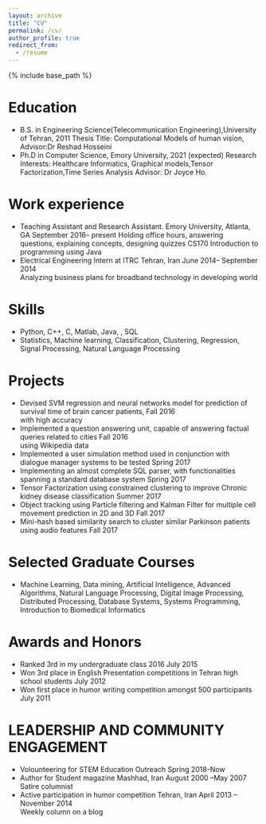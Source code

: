 ```yaml
---
layout: archive
title: "CV"
permalink: /cv/
author_profile: true
redirect_from:
  - /resume
---
```


{% include base_path %}

Education
======
* B.S. in Engineering Science(Telecommunication Engineering),University of Tehran, 2011
  Thesis Title: Computational Models of human vision, Advisor:Dr Reshad Hosseini
* Ph.D in Computer Science, Emory University, 2021 (expected)
  Research Interests: Healthcare Informatics, Graphical models,Tensor Factorization,Time Series Analysis Advisor: Dr Joyce Ho.

Work experience
======
* Teaching Assistant and Research Assistant.	Emory University, Atlanta, GA            		September 2016– present
  Holding office hours, answering questions, explaining concepts, designing quizzes
  CS170 Introduction to programming using Java
* Electrical Engineering Intern at ITRC       Tehran, Iran			                               June 2014– September 2014     
	Analyzing business plans for broadband technology in developing world	

  
Skills
======

*	Python, C++,  C, Matlab, Java, , SQL
*	Statistics, Machine learning, Classification, Clustering, Regression, Signal Processing, Natural Language Processing

Projects
======
*	Devised SVM regression and neural networks model for prediction of survival time of brain cancer patients,      Fall 2016     
  with high accuracy
*	Implemented a question answering unit, capable of answering factual queries related to cities          	        Fall 2016                       
   using Wikipedia data
*	Implemented a user simulation method used in conjunction with dialogue manager systems to be tested             Spring 2017
*	Implementing an almost complete SQL parser, with functionalities spanning a standard database system            Spring 2017
*	Tensor Factorization using constrained clustering to improve Chronic kidney disease classification 	            Summer 2017
*	Object tracking using Particle filtering and Kalman Filter for multiple cell movement prediction in 2D and 3D   Fall 2017
*	Mini-hash based similarity search to cluster similar Parkinson patients using audio features		                Fall 2017

Selected Graduate Courses
======
*	Machine Learning, Data mining, Artificial Intelligence, Advanced Algorithms, Natural Language Processing, Digital Image Processing, Distributed Processing, Database Systems, Systems Programming, Introduction to Biomedical Informatics
  
Awards and Honors
======
*	Ranked 3rd in my undergraduate class 2016          						          	                                      July 2015
*	Won 3rd place in English Presentation competitions in Tehran high school students                               July 2012
*	Won first place in humor writing competition amongst 500 participants    					                              July 2011	                                                                              

LEADERSHIP AND COMMUNITY ENGAGEMENT 
======
* Volounteering for STEM Education Outreach                                              Spring 2018-Now
*	Author for Student magazine    Mashhad, Iran			                                     August 2000 –May 2007
Satire columnist 	 					 
*	Active participation in humor competition Tehran, Iran		                             April 2013 – November 2014  
Weekly column on a blog
